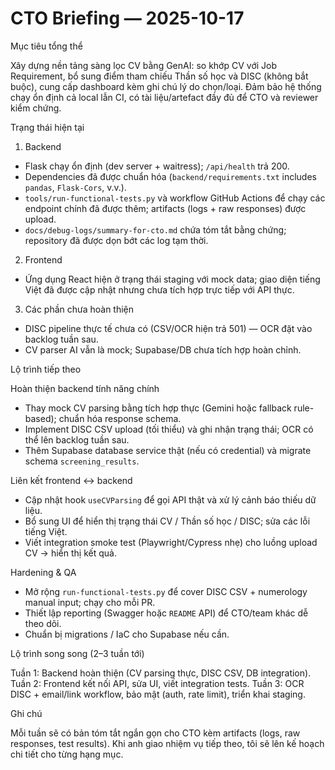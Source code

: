 # CTO Briefing — 2025-10-17

Mục tiêu tổng thể

Xây dựng nền tảng sàng lọc CV bằng GenAI: so khớp CV với Job Requirement, bổ sung điểm tham chiếu Thần số học và DISC (không bắt buộc), cung cấp dashboard kèm ghi chú lý do chọn/loại.
Đảm bảo hệ thống chạy ổn định cả local lẫn CI, có tài liệu/artefact đầy đủ để CTO và reviewer kiểm chứng.

Trạng thái hiện tại

1. Backend
- Flask chạy ổn định (dev server + waitress); `/api/health` trả 200.
- Dependencies đã được chuẩn hóa (`backend/requirements.txt` includes `pandas`, `Flask-Cors`, v.v.).
- `tools/run-functional-tests.py` và workflow GitHub Actions để chạy các endpoint chính đã được thêm; artifacts (logs + raw responses) được upload.
- `docs/debug-logs/summary-for-cto.md` chứa tóm tắt bằng chứng; repository đã được dọn bớt các log tạm thời.

2. Frontend
- Ứng dụng React hiện ở trạng thái staging với mock data; giao diện tiếng Việt đã được cập nhật nhưng chưa tích hợp trực tiếp với API thực.

3. Các phần chưa hoàn thiện
- DISC pipeline thực tế chưa có (CSV/OCR hiện trả 501) — OCR đặt vào backlog tuần sau.
- CV parser AI vẫn là mock; Supabase/DB chưa tích hợp hoàn chỉnh.

Lộ trình tiếp theo

Hoàn thiện backend tính năng chính
- Thay mock CV parsing bằng tích hợp thực (Gemini hoặc fallback rule-based); chuẩn hóa response schema.
- Implement DISC CSV upload (tối thiểu) và ghi nhận trạng thái; OCR có thể lên backlog tuần sau.
- Thêm Supabase database service thật (nếu có credential) và migrate schema `screening_results`.

Liên kết frontend ↔ backend
- Cập nhật hook `useCVParsing` để gọi API thật và xử lý cảnh báo thiếu dữ liệu.
- Bổ sung UI để hiển thị trạng thái CV / Thần số học / DISC; sửa các lỗi tiếng Việt.
- Viết integration smoke test (Playwright/Cypress nhẹ) cho luồng upload CV → hiển thị kết quả.

Hardening & QA

- Mở rộng `run-functional-tests.py` để cover DISC CSV + numerology manual input; chạy cho mỗi PR.
- Thiết lập reporting (Swagger hoặc `README` API) để CTO/team khác dễ theo dõi.
- Chuẩn bị migrations / IaC cho Supabase nếu cần.

Lộ trình song song (2–3 tuần tới)

Tuần 1: Backend hoàn thiện (CV parsing thực, DISC CSV, DB integration).
Tuần 2: Frontend kết nối API, sửa UI, viết integration tests.
Tuần 3: OCR DISC + email/link workflow, bảo mật (auth, rate limit), triển khai staging.

Ghi chú

Mỗi tuần sẽ có bản tóm tắt ngắn gọn cho CTO kèm artifacts (logs, raw responses, test results). Khi anh giao nhiệm vụ tiếp theo, tôi sẽ lên kế hoạch chi tiết cho từng hạng mục.
